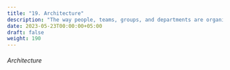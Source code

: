 ```yaml
---
title: "19. Architecture"
description: "The way people, teams, groups, and departments are organized and work together."
date: 2023-05-23T00:00:00+05:00
draft: false
weight: 190
---
```


###### Architecture



